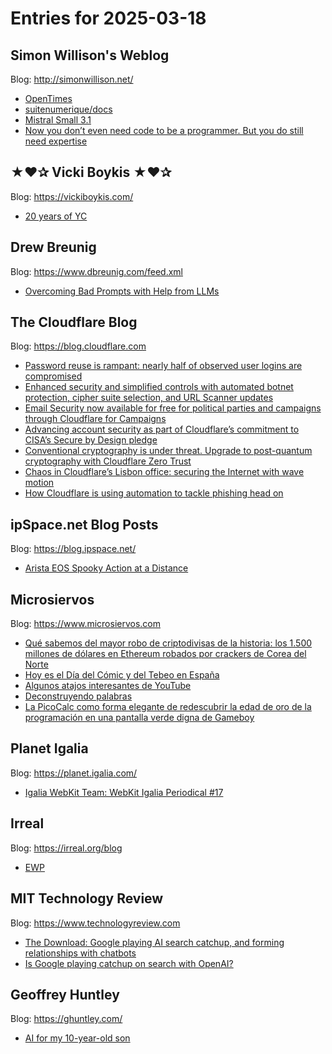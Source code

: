 # Entries for 2025-03-18
## Simon Willison's Weblog 
Blog: http://simonwillison.net/ 

- [OpenTimes](https://simonwillison.net/2025/Mar/17/opentimes/#atom-everything)
- [suitenumerique/docs](https://simonwillison.net/2025/Mar/17/docs/#atom-everything)
- [Mistral Small 3.1](https://simonwillison.net/2025/Mar/17/mistral-small-31/#atom-everything)
- [Now you don’t even need code to be a programmer. But you do still need expertise](https://simonwillison.net/2025/Mar/16/john-naughton/#atom-everything)
## ★❤✰ Vicki Boykis ★❤✰ 
Blog: https://vickiboykis.com/ 

- [20 years of YC](https://vickiboykis.com/2025/03/17/20-years-of-yc/)
## Drew Breunig 
Blog: https://www.dbreunig.com/feed.xml 

- [Overcoming Bad Prompts with Help from LLMs](https://www.dbreunig.com/2025/03/16/overcoming-bad-prompts-with-help-from-llms.html)
##  The Cloudflare Blog  
Blog: https://blog.cloudflare.com 

- [Password reuse is rampant: nearly half of observed user logins are compromised](https://blog.cloudflare.com/password-reuse-rampant-half-user-logins-compromised/)
- [Enhanced security and simplified controls with automated botnet protection, cipher suite selection, and URL Scanner updates](https://blog.cloudflare.com/enhanced-security-and-simplified-controls-with-automated-botnet-protection/)
- [Email Security now available for free for political parties and campaigns through Cloudflare for Campaigns](https://blog.cloudflare.com/email-security-now-available-for-free-for-political-parties-and-campaigns/)
- [Advancing account security as part of Cloudflare’s commitment to CISA’s Secure by Design pledge](https://blog.cloudflare.com/advancing-account-security-as-part-of-cloudflare-commitment-to-cisa-secure-by-design-pledge/)
- [Conventional cryptography is under threat. Upgrade to post-quantum cryptography with Cloudflare Zero Trust](https://blog.cloudflare.com/post-quantum-zero-trust/)
- [Chaos in Cloudflare’s Lisbon office: securing the Internet with wave motion](https://blog.cloudflare.com/chaos-in-cloudflare-lisbon-office-securing-the-internet-with-wave-motion/)
- [How Cloudflare is using automation to tackle phishing head on](https://blog.cloudflare.com/how-cloudflare-is-using-automation-to-tackle-phishing/)
## ipSpace.net Blog Posts 
Blog: https://blog.ipspace.net/ 

- [Arista EOS Spooky Action at a Distance](https://blog.ipspace.net/2025/03/arista-spooky-action-distance/?utm_source=atom_feed)
## Microsiervos 
Blog: https://www.microsiervos.com 

- [Qué sabemos del mayor robo de criptodivisas de la historia: los 1.500 millones de dólares en Ethereum robados por crackers de Corea del Norte](https://www.microsiervos.com/archivo/economia/mayor-robo-criptodivisas-historia-1500-millones-ethereum-robados-crackers-corea-del-norte.html)
- [Hoy es el Día del Cómic y del Tebeo en España](https://www.microsiervos.com/archivo/comics/dia-comic-tebeo-espana.html)
- [Algunos atajos interesantes de YouTube](https://www.microsiervos.com/archivo/internet/algunos-atajos-interesantes-de-youtube.html)
- [Deconstruyendo palabras](https://www.microsiervos.com/archivo/mundoreal/deconstruyendo-palabras.html)
- [La PicoCalc como forma elegante de redescubrir la edad de oro de la programación en una pantalla verde digna de Gameboy](https://www.microsiervos.com/archivo/gadgets/picocalc-elegante-redescubrir-programacion-pantalla-verde.html)
## Planet Igalia 
Blog: https://planet.igalia.com/ 

- [Igalia WebKit Team: WebKit Igalia Periodical #17](https://blogs.igalia.com/webkit/blog/2025/wip-17/)
## Irreal 
Blog: https://irreal.org/blog 

- [EWP](https://irreal.org/blog/?p=12852)
## MIT Technology Review 
Blog: https://www.technologyreview.com 

- [The Download: Google playing AI search catchup, and forming relationships with chatbots](https://www.technologyreview.com/2025/03/17/1113264/the-download-google-playing-ai-search-catchup-and-forming-relationships-with-chatbots/)
- [Is Google playing catchup on search with OpenAI?](https://www.technologyreview.com/2025/03/17/1113255/is-google-playing-catchup-on-search-with-openai/)
## Geoffrey Huntley 
Blog: https://ghuntley.com/ 

- [AI for my 10-year-old son](https://ghuntley.com/open-webui/)